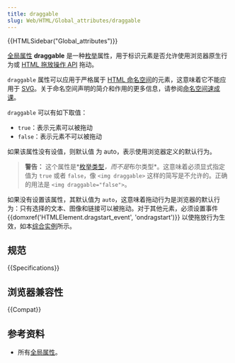 ```yaml
---
title: draggable
slug: Web/HTML/Global_attributes/draggable
---
```


{{HTMLSidebar("Global_attributes")}}

[全局属性](/zh-CN/docs/Web/HTML/Global_attributes) **draggable** 是一种[枚举](/zh-CN/docs/Glossary/Enumerated)属性，用于标识元素是否允许使用浏览器原生行为或 [HTML 拖放操作 API](/zh-CN/docs/Web/API/HTML_Drag_and_Drop_API) 拖动。

`draggable` 属性可以应用于严格属于 [HTML 命名空间](/zh-CN/docs/Glossary/Namespace)的元素，这意味着它不能应用于 [SVG](/zh-CN/docs/Web/SVG)。关于命名空间声明的简介和作用的更多信息，请参阅[命名空间速成课](/zh-CN/docs/Web/SVG/Namespaces_Crash_Course)。

`draggable` 可以有如下取值：

- `true`：表示元素可以被拖动
- `false`：表示元素不可以被拖动

如果该属性没有设值，则默认值 为 auto，表示使用浏览器定义的默认行为。

> **警告：** 这个属性是*[枚举类型](/zh-CN/docs/Glossary/Enumerated)*，而不是*布尔类型*。这意味着必须显式指定值为 `true` 或者 `false`，像 `<img draggable>` 这样的简写是不允许的。正确的用法是 `<img draggable="false">`。

如果没有设置该属性，其默认值为 `auto`，这意味着拖动行为是浏览器的默认行为：只有选择的文本、图像和链接可以被拖动。对于其他元素，必须设置事件 {{domxref('HTMLElement.dragstart_event', 'ondragstart')}} 以使拖放行为生效，如本[综合实例](/zh-CN/docs/Web/API/HTML_Drag_and_Drop_API/Drag_operations)所示。

## 规范

{{Specifications}}

## 浏览器兼容性

{{Compat}}

## 参考资料

- 所有[全局属性](/zh-CN/docs/Web/HTML/Global_attributes)。
